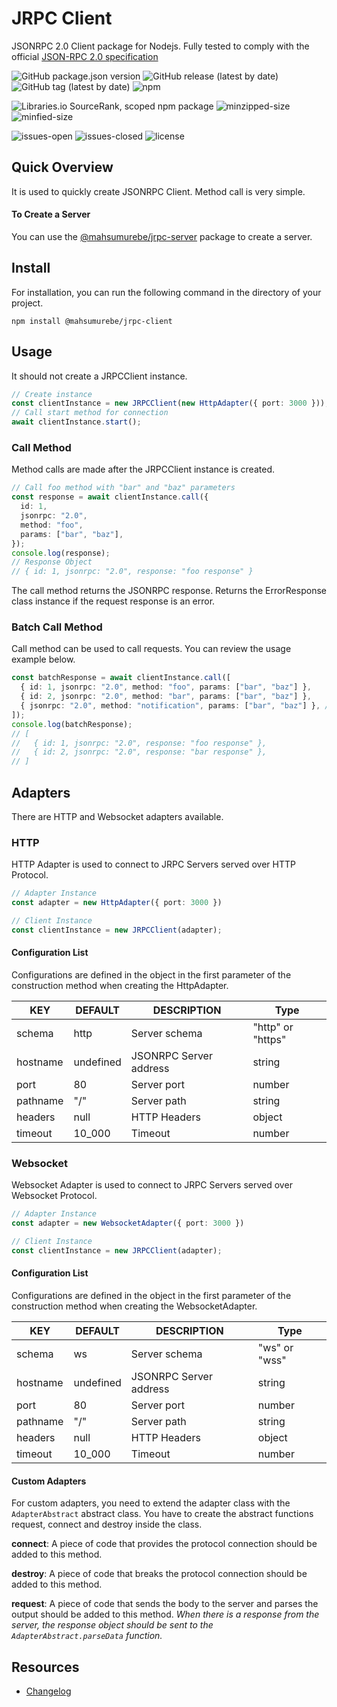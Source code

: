 # JRPC Client
JSONRPC 2.0 Client package for Nodejs. Fully tested to comply with the official [JSON-RPC 2.0 specification](https://www.jsonrpc.org/specification)

![GitHub package.json version](https://img.shields.io/github/package-json/v/mahsumurebe/jrpc-client?style=for-the-badge)
![GitHub release (latest by date)](https://img.shields.io/github/v/release/mahsumurebe/jrpc-client?style=for-the-badge)
![GitHub tag (latest by date)](https://img.shields.io/github/v/tag/mahsumurebe/jrpc-client?style=for-the-badge)
![npm](https://img.shields.io/npm/dt/@mahsumurebe/jrpc-client?style=for-the-badge)

![Libraries.io SourceRank, scoped npm package](https://img.shields.io/librariesio/sourcerank/npm/@mahsumurebe/jrpc-client?style=for-the-badge)
![minzipped-size](https://img.shields.io/bundlephobia/minzip/@mahsumurebe/jrpc-client/latest?style=for-the-badge)
![minfied-size](https://img.shields.io/bundlephobia/min/@mahsumurebe/jrpc-client/latest?style=for-the-badge)

![issues-open](https://img.shields.io/github/issues/mahsumurebe/jrpc-client?style=for-the-badge)
![issues-closed](https://img.shields.io/github/issues-closed/mahsumurebe/jrpc-client?style=for-the-badge)
![license](https://img.shields.io/github/license/mahsumurebe/jrpc-client?style=for-the-badge)

## Quick Overview  
  It is used to quickly create JSONRPC Client. Method call is very simple.  

#### To Create a Server
You can use the [@mahsumurebe/jrpc-server](https://www.npmjs.com/package/@mahsumurebe/jrpc-server) package to create a server.

## Install  
For installation, you can run the following command in the directory of your project.
```  
npm install @mahsumurebe/jrpc-client  
```  
  
## Usage  
  
It should not create a JRPCClient instance.  
```typescript  
// Create instance
const clientInstance = new JRPCClient(new HttpAdapter({ port: 3000 }));
// Call start method for connection
await clientInstance.start();
```  

### Call Method
Method calls are made after the JRPCClient instance is created.  
```typescript  
// Call foo method with "bar" and "baz" parameters
const response = await clientInstance.call({
  id: 1,
  jsonrpc: "2.0",
  method: "foo",
  params: ["bar", "baz"],
});
console.log(response);
// Response Object
// { id: 1, jsonrpc: "2.0", response: "foo response" }
```  
The call method returns the JSONRPC response. Returns the ErrorResponse class instance if the request response is an error.  

### Batch Call Method 
Call method can be used to call requests. You can review the usage example below.  
  
```typescript  
const batchResponse = await clientInstance.call([
  { id: 1, jsonrpc: "2.0", method: "foo", params: ["bar", "baz"] },
  { id: 2, jsonrpc: "2.0", method: "bar", params: ["bar", "baz"] },
  { jsonrpc: "2.0", method: "notification", params: ["bar", "baz"] }, // Notification request does not return value
]);
console.log(batchResponse);
// [
//   { id: 1, jsonrpc: "2.0", response: "foo response" },
//   { id: 2, jsonrpc: "2.0", response: "bar response" },
// ]
```

## Adapters

There are HTTP and Websocket adapters available.

### HTTP

HTTP Adapter is used to connect to JRPC Servers served over HTTP Protocol.

```typescript
// Adapter Instance
const adapter = new HttpAdapter({ port: 3000 })

// Client Instance
const clientInstance = new JRPCClient(adapter);
```

#### Configuration List
Configurations are defined in the object in the first parameter of the construction method when creating the HttpAdapter.

| KEY       | DEFAULT   | DESCRIPTION            | Type              |
|-----------|-----------|------------------------|-------------------|
| schema    | http      | Server schema          | "http" or "https" |
| hostname  | undefined | JSONRPC Server address | string            |
| port      | 80        | Server port            | number            |
| pathname  | "/"       | Server path            | string            |
| headers   | null      | HTTP Headers           | object            |
| timeout   | 10_000    | Timeout                | number            |


### Websocket

Websocket Adapter is used to connect to JRPC Servers served over Websocket Protocol.

```typescript
// Adapter Instance
const adapter = new WebsocketAdapter({ port: 3000 })

// Client Instance
const clientInstance = new JRPCClient(adapter);
```

#### Configuration List
Configurations are defined in the object in the first parameter of the construction method when creating the WebsocketAdapter.

| KEY       | DEFAULT   | DESCRIPTION            | Type          |
|-----------|-----------|------------------------|---------------|
| schema    | ws        | Server schema          | "ws" or "wss" |
| hostname  | undefined | JSONRPC Server address | string        |
| port      | 80        | Server port            | number        |
| pathname  | "/"       | Server path            | string        |
| headers   | null      | HTTP Headers           | object        |
| timeout   | 10_000    | Timeout                | number        |

#### Custom Adapters

For custom adapters, you need to extend the adapter class with the `AdapterAbstract` abstract class.
You have to create the abstract functions request, connect and destroy inside the class.

**connect**: A piece of code that provides the protocol connection should be added to this method.

**destroy**: A piece of code that breaks the protocol connection should be added to this method.

**request**: A piece of code that sends the body to the server and parses the output should be added to this method.
_When there is a response from the server, the response object should be sent to the `AdapterAbstract.parseData` function._

## Resources

 - [Changelog](https://github.com/mahsumurebe/jrpc-client/blob/development/CHANGELOG.md)

